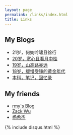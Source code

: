 ```yaml
---
layout: page
permalink: /links/index.html
title: Links
---
```


## My Blogs

- 21岁，何妨吟啸且徐行
- [20岁，宽心且看月中桂](https://xinhaoli.com/blogs/20yrs)
- [19岁，山高路亦远](https://xinhaoli.com/blogs/19yrs)
- [18岁，缓慢受锤的黄金年代](https://xinhaoli.com/blogs/18yrs)
- [本科，笔记，回忆录](https://mieclance.club/)



## My friends

- [rmy's Blog](https://www.raomengyu.top/)
- [Zack Wu](https://www.zackwu.com/)
- [杨希杰](https://yang-xijie.github.io/)



{% include disqus.html %} 
